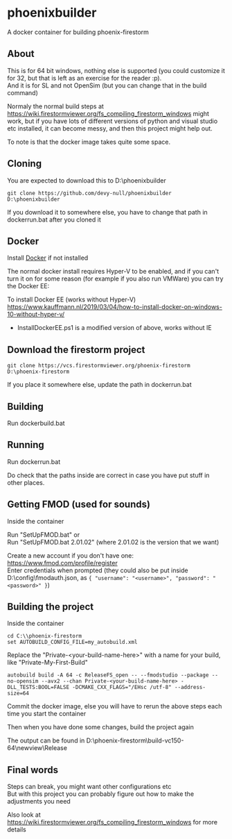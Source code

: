 # phoenixbuilder
A docker container for building phoenix-firestorm

## About

This is for 64 bit windows, nothing else is supported (you could customize it for 32, but that is left as an exercise for the reader :p). <br>
And it is for SL and not OpenSim (but you can change that in the build command)

Normaly the normal build steps at https://wiki.firestormviewer.org/fs_compiling_firestorm_windows might work, but if you have lots of different versions of python and visual studio etc installed, it can become messy, and then this project might help out.

To note is that the docker image takes quite some space.

## Cloning
You are expected to download this to D:\phoenixbuilder
```
git clone https://github.com/devy-null/phoenixbuilder D:\phoenixbuilder
```

If you download it to somewhere else, you have to change that path in dockerrun.bat after you cloned it

## Docker

Install [Docker](https://www.docker.com/products/docker-desktop) if not installed

The normal docker install requires Hyper-V to be enabled, and if you can't turn it on for some reason (for example if you also run VMWare) you can try the Docker EE:

To install Docker EE (works without Hyper-V)
https://www.kauffmann.nl/2019/03/04/how-to-install-docker-on-windows-10-without-hyper-v/
* InstallDockerEE.ps1 is a modified version of above, works without IE

## Download the firestorm project

```
git clone https://vcs.firestormviewer.org/phoenix-firestorm D:\phoenix-firestorm
```

If you place it somewhere else, update the path in dockerrun.bat

## Building

Run dockerbuild.bat

## Running

Run dockerrun.bat

Do check that the paths inside are correct in case you have put stuff in other places.

## Getting FMOD (used for sounds)

Inside the container

Run "SetUpFMOD.bat" or <br>
Run "SetUpFMOD.bat 2.01.02" (where 2.01.02 is the version that we want)

Create a new account if you don't have one: https://www.fmod.com/profile/register <br>
Enter credentials when prompted (they could also be put inside D:\config\fmodauth.json, as `{ "username": "<username>", "password": "<password>" }`)

## Building the project

Inside the container

```
cd C:\\phoenix-firestorm
set AUTOBUILD_CONFIG_FILE=my_autobuild.xml
```

Replace the "Private-&lt;your-build-name-here&gt;" with a name for your build, like "Private-My-First-Build"

```
autobuild build -A 64 -c ReleaseFS_open -- --fmodstudio --package --no-opensim --avx2 --chan Private-<your-build-name-here> -DLL_TESTS:BOOL=FALSE -DCMAKE_CXX_FLAGS="/EHsc /utf-8" --address-size=64
```

Commit the docker image, else you will have to rerun the above steps each time you start the container

Then when you have done some changes, build the project again

The output can be found in D:\phoenix-firestorm\build-vc150-64\newview\Release

## Final words

Steps can break, you might want other configurations etc <br>
But with this project you can probably figure out how to make the adjustments you need

Also look at https://wiki.firestormviewer.org/fs_compiling_firestorm_windows for more details
